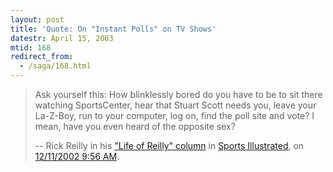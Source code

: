 ```yaml
---
layout: post
title: 'Quote: On "Instant Polls" on TV Shows'
datestr: April 15, 2003
mtid: 168
redirect_from:
  - /saga/168.html
---
```


> Ask yourself this: How blinklessly bored do you have to be to sit there watching SportsCenter, hear that Stuart Scott needs you, leave your La-Z-Boy, run to your computer, log on, find the poll site and vote? I mean, have you even heard of the opposite sex?
>
> -- Rick Reilly in his <a href="http://sportsillustrated.cnn.com/inside_game/archives/rick_reilly/">"Life of Reilly" column</a> in <a href="http://sportsillustrated.cnn.com/">Sports Illustrated</a>, on <a href="http://sportsillustrated.cnn.com/inside_game/rick_reilly/news/2002/12/10/life_of_reilly/">12/11/2002 9:56 AM</a>.
